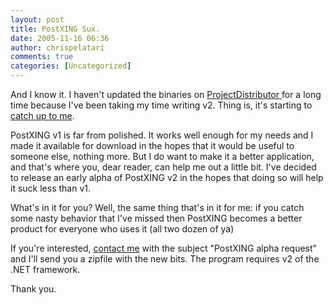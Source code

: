 ```yaml
---
layout: post
title: PostXING Sux.
date: 2005-11-16 06:36
author: chrispelatari
comments: true
categories: [Uncategorized]
---
```


<p>And I know it. I haven't updated the binaries on <a href="http://projectdistributor.net">ProjectDistributor </a>for a long time 
because I've been taking my time writing v2. Thing is, it's starting to <a href="http://www.holliday.com.au/blog/2005/10/15/offline-blog-posting-with-blogjet.html">catch 
up to me</a>.</p>
<p>PostXING v1 is far from polished. It works well enough for my needs and I 
made it available for download in the hopes that it would be useful to someone 
else, nothing more. But I do want to make it a better application, and that's 
where you, dear reader, can help me out a little bit. I've decided to release an 
early alpha of PostXING v2 in the hopes that doing so will help it suck less 
than v1.</p>
<p>What's in it for you? Well, the same thing that's in it for me: if you catch 
some nasty behavior that I've missed then PostXING becomes a better product for 
everyone who uses it (all two dozen of ya) </p>
<p>If you're interested, <a href="http://www.chrisfrazier.net/blog/contact.aspx">contact me</a> with 
the subject "PostXING alpha request" and I'll send you a zipfile with the new 
bits. The program requires v2 of the .NET framework. </p>
<p>Thank you.</p>
